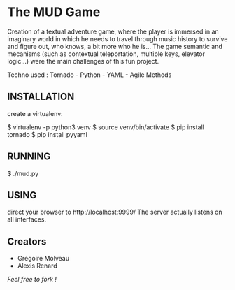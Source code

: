 # The MUD Game

Creation of a textual adventure game, where the player is immersed in an imaginary world in which he needs to travel through music history to survive and figure out, who knows, a bit more who he is...
The game semantic and mecanisms (such as contextual teleportation, multiple keys, elevator logic...) were the main challenges of this fun project.

Techno used : Tornado - Python - YAML - Agile Methods

## INSTALLATION


  create a virtualenv:

  $ virtualenv -p python3 venv
  $ source venv/bin/activate
  $ pip install tornado
  $ pip install pyyaml

## RUNNING


  $ ./mud.py

## USING


  direct your browser to http://localhost:9999/
  The server actually listens on all interfaces.
  
## Creators


* Gregoire Molveau
* Alexis Renard


*Feel free to fork !*
